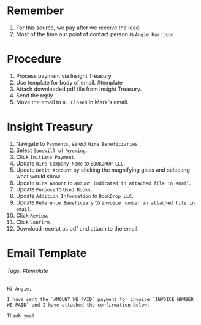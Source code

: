 # Remember
1. For this source, we pay after we receive the load.
2. Most of the time our point of contact person is `Angie Harrison`.

# Procedure
1. Process payment via Insight Treasury.
2. Use template for body of email. #template 
3. Attach downloaded pdf file from Insight Treasury.
4. Send the reply.
5. Move the email to `8. Closed` in Mark's email.

# Insight Treasury
1. Navigate to `Payments`, select `Wire Beneficiaries`.
2. Select `Goodwill of Wyoming`.
3. Click `Initiate Payment`.
4. Update `Wire Company Name` to `BOOKDROP LLC`.
5. Update `Debit Account` by clicking the magnifying glass and selecting what would show.
6. Update `Wire Amount` to `amount indicated in attached file in email`.
7. Update `Purpose` to `Used Books`.
8. Update `Addition Information` to `BookDrop LLC`.
9. Update `Reference Beneficiary` to `invoice number in attached file in email`.
10. Click `Review`.
11. Click `Confirm`.
12. Download receipt as pdf and attach to the email.

# Email Template
###### Tags: #template

```
Hi Angie,

I have sent the `AMOUNT WE PAID` payment for invoice `INVOICE NUMBER WE PAID` and I have attached the confirmation below.

Thank you!
```


